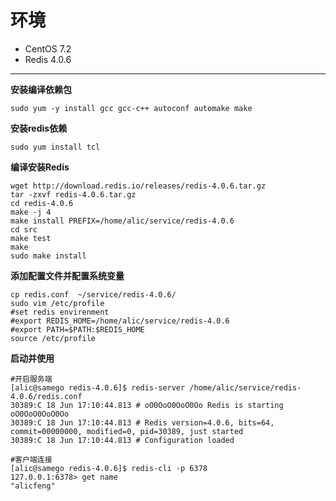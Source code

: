 # 环境
 - CentOS 7.2
- Redis 4.0.6

___

**安装编译依赖包**
~~~shell
sudo yum -y install gcc gcc-c++ autoconf automake make
~~~

**安装redis依赖**

~~~shell
sudo yum install tcl
~~~

**编译安装Redis**
~~~shell
wget http://download.redis.io/releases/redis-4.0.6.tar.gz
tar -zxvf redis-4.0.6.tar.gz
cd redis-4.0.6
make -j 4
make install PREFIX=/home/alic/service/redis-4.0.6
cd src
make test
make
sudo make install
~~~

**添加配置文件并配置系统变量**
~~~shell
cp redis.conf  ~/service/redis-4.0.6/
sudo vim /etc/profile
#set redis envirenment
#export REDIS_HOME=/home/alic/service/redis-4.0.6
#export PATH=$PATH:$REDIS_HOME
source /etc/profile
~~~

**启动并使用**
~~~shell
#开启服务端
[alic@samego redis-4.0.6]$ redis-server /home/alic/service/redis-4.0.6/redis.conf 
30389:C 18 Jun 17:10:44.813 # oO0OoO0OoO0Oo Redis is starting oO0OoO0OoO0Oo
30389:C 18 Jun 17:10:44.813 # Redis version=4.0.6, bits=64, commit=00000000, modified=0, pid=30389, just started
30389:C 18 Jun 17:10:44.813 # Configuration loaded

#客户端连接
[alic@samego redis-4.0.6]$ redis-cli -p 6378
127.0.0.1:6378> get name
"alicfeng"
~~~









